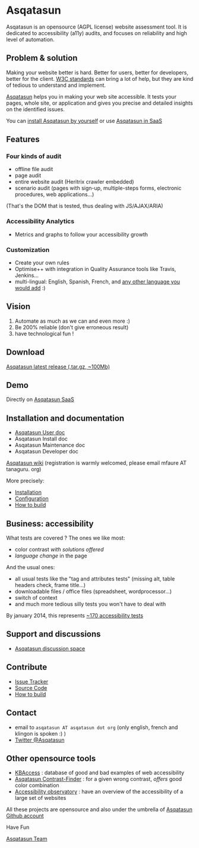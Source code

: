 # Asqatasun

Asqatasun is an opensource (AGPL license) website assessment tool. It is dedicated to accessibility (a11y) audits, and focuses on reliability and high level of automation.

## Problem & solution

Making your website better is hard. Better for users, better for developers,
better for the client. [W3C standards](http://www.w3.org/TR/) can bring a lot of
 help, but they are kind of tedious to understand and implement.

[Asqatasun](http://asqatasun.org/) helps you in making your web site 
accessible. It tests your pages, whole site,  or application and gives you 
precise and detailed insights on the identified issues.

You can [install Asqatasun by yourself](http://www.tanaguru.org/en/content/ubuntu-prerequisites-tanaguru-3x) or use 
[Asqatasun in SaaS](https://my.tanaguru.com/)

## Features

### Four kinds of audit

* offline file audit
* page audit
* entire website audit (Heritrix crawler embedded)
* scenario audit (pages with sign-up, multiple-steps forms, electronic procedures, web applications...)

(That's the DOM that is tested, thus dealing with JS/AJAX/ARIA)

### Accessibility Analytics

 * Metrics and graphs to follow your accessibility growth

### Customization

* Create your own rules
* Optimise++ with integration in Quality Assurance tools like Travis, Jenkins...
* multi-lingual: English, Spanish, French, and [any other language you would add](https://crowdin.com/project/tanaguru) :)

## Vision

1. Automate as much as we can and even more :)
2. Be 200% reliable (don't give erroneous result)
3. have technological fun !

## Download

[Asqatasun latest release (.tar.gz, ~100Mb)](http://www.tanaguru.org/Download/tanaguru-latest.tar.gz)

## Demo

Directly on [Asqatasun SaaS](https://my.tanaguru.com/)

## Installation and documentation

* [Asqatasun User doc](user-doc.md)
* Asqatasun Install doc
* Asqatasun Maintenance doc
* Asqatasun Developer doc

[Asqatasun wiki](http://www.tanaguru.org) (registration is warmly welcomed, please email mfaure AT tanaguru. org)

More precisely:

* [Installation](http://www.tanaguru.org/en/content/tanaguru-3x)
* [Configuration](http://www.tanaguru.org/en/content/configuration)
* [How to build](http://www.tanaguru.org/en/content/how-build)

## Business: accessibility

What tests are covered ? The ones we like most:

* color contrast *with solutions offered*
* *language change* in the page

And the usual ones:

* all usual tests like the "tag and attributes tests" (missing alt, table headers check, frame title...)
* downloadable files / office files (spreadsheet, wordprocessor...)
* switch of context
* and much more tedious silly tests you won't have to deal with

By january 2014, this represents [~170 accessibility tests](http://www.tanaguru.org/en/content/accessiweb-22-coverage)

## Support and discussions

* [Asqatasun discussion space](http://discuss.asqatasun.org) 

## Contribute

- [Issue Tracker](https://github.com/Asqatasun/Asqatasun/issues)
- [Source Code](https://github.com/Asqatasun/Asqatasun)
- [How to build](http://www.tanaguru.org/en/content/how-build)

## Contact 

* email to `asqatasun AT asqatasun dot org` (only english, french and klingon is spoken :) ) 
* [Twitter @Asqatasun](https://twitter.com/Asqatasun)

## Other opensource tools

* [KBAccess](http://www.kbaccess.org/) : database of good and bad examples of web accessibility
* [Asqatasun Contrast-Finder](http://contrast-finder.tanaguru.com/) : for a given wrong contrast, *offers* good color combination
* [Accessibility observatory](http://observatoire-accessibilite.org/) : have an overview of the accessibility of a large set of websites
 
All these projects are opensource and also under the umbrella of [Asqatasun Github account](https://github.com/Asqatasun)

Have Fun

[Asqatasun Team](asqatasun-team.md)
